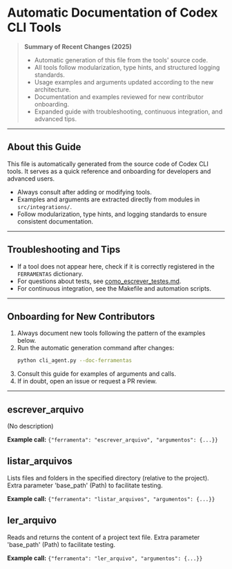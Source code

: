 # Automatic Documentation of Codex CLI Tools

> **Summary of Recent Changes (2025)**
> - Automatic generation of this file from the tools' source code.
> - All tools follow modularization, type hints, and structured logging standards.
> - Usage examples and arguments updated according to the new architecture.
> - Documentation and examples reviewed for new contributor onboarding.
> - Expanded guide with troubleshooting, continuous integration, and advanced tips.

---

## About this Guide
This file is automatically generated from the source code of Codex CLI tools. It serves as a quick reference and onboarding for developers and advanced users.

- Always consult after adding or modifying tools.
- Examples and arguments are extracted directly from modules in `src/integrations/`.
- Follow modularization, type hints, and logging standards to ensure consistent documentation.

---

## Troubleshooting and Tips
- If a tool does not appear here, check if it is correctly registered in the `FERRAMENTAS` dictionary.
- For questions about tests, see [como_escrever_testes.md](../pt/guia_didatico/como_escrever_testes.md).
- For continuous integration, see the Makefile and automation scripts.

---

## Onboarding for New Contributors
1. Always document new tools following the pattern of the examples below.
2. Run the automatic generation command after changes:
   ```bash
   python cli_agent.py --doc-ferramentas
   ```
3. Consult this guide for examples of arguments and calls.
4. If in doubt, open an issue or request a PR review.

---

## escrever_arquivo

(No description)

**Example call:**
`{"ferramenta": "escrever_arquivo", "argumentos": {...}}`

## listar_arquivos

Lists files and folders in the specified directory (relative to the project).
    Extra parameter 'base_path' (Path) to facilitate testing.

**Example call:**
`{"ferramenta": "listar_arquivos", "argumentos": {...}}`

## ler_arquivo

Reads and returns the content of a project text file.
    Extra parameter 'base_path' (Path) to facilitate testing.

**Example call:**
`{"ferramenta": "ler_arquivo", "argumentos": {...}}`
